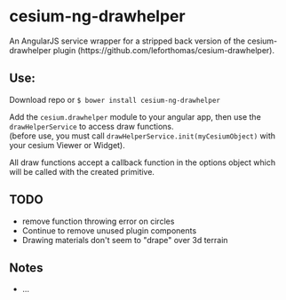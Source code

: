 cesium-ng-drawhelper
================

<p>An AngularJS service wrapper for a stripped back version of the cesium-drawhelper plugin (https://github.com/leforthomas/cesium-drawhelper).</p>

<h2>Use:</h2>

Download repo or `$ bower install cesium-ng-drawhelper`

Add the `cesium.drawhelper` module to your angular app, then use the `drawHelperService` to access draw functions.<br/>
(before use, you must call `drawHelperService.init(myCesiumObject)` with your cesium Viewer or Widget). 

All draw functions accept a callback function in the options object which will be called with the created primitive.

<h2>TODO</h2>
<ul>
	<li>remove function throwing error on circles</li>
	<li>Continue to remove unused plugin components</li>
	<li>Drawing materials don't seem to "drape" over 3d terrain</li>
</ul>

<h2>Notes</h2>
<ul>
	<li>...</li>
</ul>

